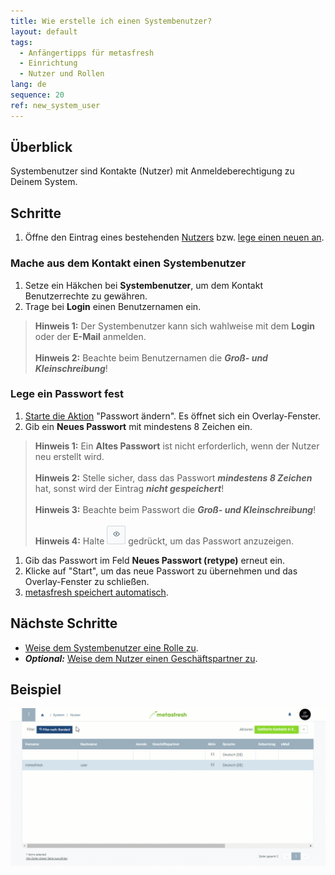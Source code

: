 ```yaml
---
title: Wie erstelle ich einen Systembenutzer?
layout: default
tags:
  - Anfängertipps für metasfresh
  - Einrichtung
  - Nutzer und Rollen
lang: de
sequence: 20
ref: new_system_user
---
```


## Überblick
Systembenutzer sind Kontakte (Nutzer) mit Anmeldeberechtigung zu Deinem System.

## Schritte
1. Öffne den Eintrag eines bestehenden [Nutzers](Menu) bzw. [lege einen neuen an](Nutzer_anlegen).

### Mache aus dem Kontakt einen Systembenutzer
1. Setze ein Häkchen bei **Systembenutzer**, um dem Kontakt Benutzerrechte zu gewähren.
1. Trage bei **Login** einen Benutzernamen ein.
 >**Hinweis 1:** Der Systembenutzer kann sich wahlweise mit dem **Login** oder der **E-Mail** anmelden.<br><br>
 >**Hinweis 2:** Beachte beim Benutzernamen die ***Groß- und Kleinschreibung***!

### Lege ein Passwort fest
1. [Starte die Aktion](AktionStarten#aktionsmenue) "Passwort ändern". Es öffnet sich ein Overlay-Fenster.
1. Gib ein **Neues Passwort** mit mindestens 8 Zeichen ein.
 >**Hinweis 1:** Ein **Altes Passwort** ist nicht erforderlich, wenn der Nutzer neu erstellt wird.<br><br>
 >**Hinweis 2:** Stelle sicher, dass das Passwort ***mindestens 8 Zeichen*** hat, sonst wird der Eintrag ***nicht gespeichert***!<br><br>
 >**Hinweis 3:** Beachte beim Passwort die ***Groß- und Kleinschreibung***!<br><br>
 >**Hinweis 4:** Halte ![](assets/ShowPassword_Icon.png) gedrückt, um das Passwort anzuzeigen.

1. Gib das Passwort im Feld **Neues Passwort (retype)** erneut ein.
1. Klicke auf "Start", um das neue Passwort zu übernehmen und das Overlay-Fenster zu schließen.
1. [metasfresh speichert automatisch](Speicheranzeige).

## Nächste Schritte
- [Weise dem Systembenutzer eine Rolle zu](Nutzerrolle_zuweisen).
- ***Optional:*** [Weise dem Nutzer einen Geschäftspartner zu](Nutzer_GPartner_zuweisen).

## Beispiel
![](assets/Neuer_Systembenutzer.gif)

